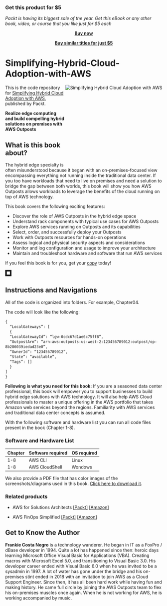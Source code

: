 
### Get this product for $5

<i>Packt is having its biggest sale of the year. Get this eBook or any other book, video, or course that you like just for $5 each</i>


<b><p align='center'>[Buy now](https://packt.link/9781803231754)</p></b>


<b><p align='center'>[Buy similar titles for just $5](https://subscription.packtpub.com/search)</p></b>


# Simplifying-Hybrid-Cloud-Adoption-with-AWS

<a href="https://www.packtpub.com/product/simplifying-hybrid-cloud-adoption-with-aws/9781803231754"><img src="https://static.packt-cdn.com/products/9781803231754/cover/smaller" alt="Simplifying Hybrid Cloud Adoption with AWS" height="256px" align="right"></a>

This is the code repository for [Simplifying Hybrid Cloud Adoption with AWS](https://www.packtpub.com/product/simplifying-hybrid-cloud-adoption-with-aws/9781803231754), published by Packt.

**Realize edge computing and build compelling hybrid solutions on premises with AWS Outposts**

## What is this book about?
The hybrid edge specialty is often misunderstood because it began with an on-premises-focused view encompassing everything not running inside the traditional data center. If you too have workloads that need to live on premises and need a solution to bridge the gap between both worlds, this book will show you how AWS Outposts allows workloads to leverage the benefits of the cloud running on top of AWS technology.

This book covers the following exciting features:
* Discover the role of AWS Outposts in the hybrid edge space
* Understand rack components with typical use cases for AWS Outposts
* Explore AWS services running on Outposts and its capabilities
* Select, order, and successfully deploy your Outposts
* Work with Outposts resources for hands-on operations
* Assess logical and physical security aspects and considerations
* Monitor and log configuration and usage to improve your architecture
* Maintain and troubleshoot hardware and software that run AWS services

If you feel this book is for you, get your [copy](https://www.amazon.com/dp/1803231750) today!

<a href="https://www.packtpub.com/?utm_source=github&utm_medium=banner&utm_campaign=GitHubBanner"><img src="https://raw.githubusercontent.com/PacktPublishing/GitHub/master/GitHub.png" 
alt="https://www.packtpub.com/" border="5" /></a>

## Instructions and Navigations
All of the code is organized into folders. For example, Chapter04.

The code will look like the following:
```
{
  “LocalGateways”: [
  {
  “LocalGatewayId”: “lgw-0cdc67d1ae6c75ff8”,
  “OutpostArn”: “arn:aws:outposts:us-west-2:123456789012:outpost/op-8b286039iedad23e0”,
  “OwnerId”: “123456789012”,
  “State”: “available”,
  “Tags”: []
  }
]
}
```

**Following is what you need for this book:**
If you are a seasoned data center professional, this book will empower you to support businesses to build hybrid edge solutions with AWS technology. It will also help AWS Cloud professionals to master a unique offering in the AWS portfolio that takes Amazon web services beyond the regions. Familiarity with AWS services and traditional data center concepts is assumed.

With the following software and hardware list you can run all code files present in the book (Chapter 1-8).
### Software and Hardware List
| Chapter | Software required | OS required |
| -------- | ------------------------------------ | ----------------------------------- |
| 1-8 | AWS CLI | Linux |
| 1-8 | AWS CloudShell | Wondows |

We also provide a PDF file that has color images of the screenshots/diagrams used in this book. [Click here to download it]( https://static.packt-cdn.com/downloads/9781803231754_ColorImages.pdf).

### Related products
* AWS for Solutions Architects [[Packt]](https://www.packtpub.com/product/aws-for-solutions-architects/9781789539233) [[Amazon]](https://www.amazon.in/dp/1789539234)

* AWS FinOps Simplified [[Packt]](https://www.packtpub.com/product/aws-finops-simplified/9781803247236) [[Amazon]](https://www.amazon.com/dp/1803247231)

## Get to Know the Author
**Frankie Costa Negro**
is a technology wanderer. He began in IT as a FoxPro / dBase developer in 1994. Quite a lot has happened since then: heroic days learning Microsoft Office Visual Basic for Applications (VBA). Creating macros with Microsoft Excel 5.0, and transitioning to Visual Basic 3.0. His developer career ended with Visual Basic 6.0 when he was invited to be a sysadmin in 1997. A lot of water has gone under the bridge and his on-premises stint ended in 2018 with an invitation to join AWS as a Cloud Support Engineer. Since then, it has all been hard work while having fun and making history. He came full circle by joining the AWS Outposts team to flex his on-premises muscles once again. When he is not working for AWS, he is working accompanied by music.
